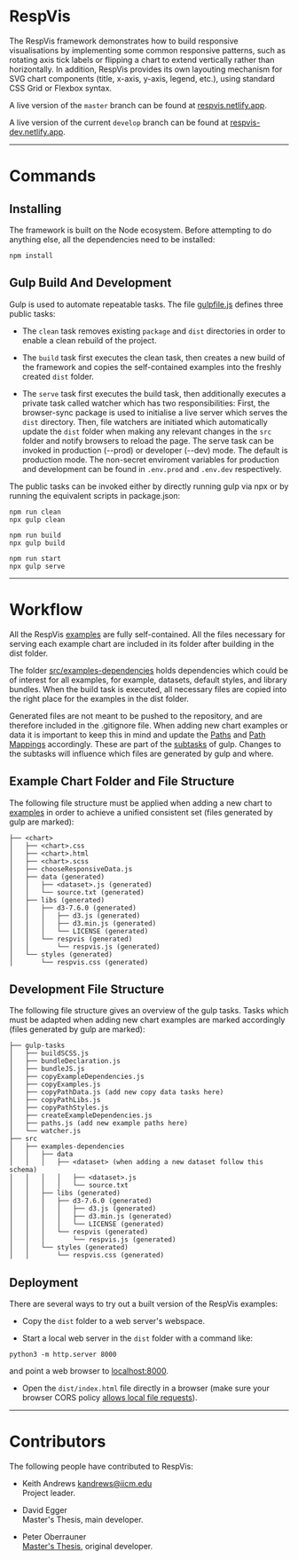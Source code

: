 # RespVis

The RespVis framework demonstrates how to build responsive
visualisations by implementing some common responsive patterns,
such as rotating axis tick labels or flipping a chart to extend
vertically rather than horizontally.
In addition, RespVis provides its own layouting mechanism for SVG
chart components (title, x-axis, y-axis, legend, etc.), using standard
CSS Grid or Flexbox syntax.

A live version of the `master` branch can be found at
[respvis.netlify.app](https://respvis.netlify.app/).

A live version of the current `develop` branch can be found at
[respvis-dev.netlify.app](https://respvis-dev.netlify.app/).


***

# Commands

## Installing

The framework is built on the Node ecosystem. Before attempting to do
anything else, all the dependencies need to be installed:

```
npm install
```

## Gulp Build And Development

Gulp is used to automate repeatable tasks. The file [gulpfile.js](gulpfile.js)
defines three public tasks:

- The `clean` task removes existing `package` and `dist` directories in
  order to enable a clean rebuild of the project.

- The `build` task first executes the clean task, then creates a new
  build of the framework and copies the self-contained examples into
  the freshly created `dist` folder.

- The `serve` task first executes the build task, then additionally
  executes a private task called watcher which has two
  responsibilities: First, the browser-sync package is used to
  initialise a live server which serves the `dist` directory. Then,
  file watchers are initiated which automatically update the `dist`
  folder when making any relevant changes in the `src` folder and
  notify browsers to reload the page. The serve task can be invoked 
  in production (--prod) or developer (--dev) mode. The default is
  production mode. The non-secret enviroment variables for production and
  development can be found in `.env.prod` and `.env.dev` respectively.

The public tasks can be invoked either by directly running gulp via npx or
by running the equivalent scripts in package.json:

```
npm run clean
npx gulp clean

npm run build
npx gulp build

npm run start
npx gulp serve
```


***

# Workflow

All the RespVis [examples](src/examples) are fully self-contained.
All the files necessary for serving each example chart are included
in its folder after building in the dist folder.

The folder [src/examples-dependencies](src/examples-dependencies)
holds dependencies which could be of interest for all examples, for
example, datasets, default styles, and library bundles. When the
build task is executed, all necessary files are copied into the right
place for the examples in the dist folder.

Generated files are not meant to be pushed to the repository, and
are therefore included in the .gitignore file. When adding new chart
examples or data it is important to keep this in mind and update the
[Paths](gulp-tasks/paths.js) and [Path
Mappings](gulp-tasks/copyPathData.js) accordingly. These are part of
the [subtasks](gulp-tasks) of gulp. Changes to the subtasks will
influence which files are generated by gulp and where.




## Example Chart Folder and File Structure

The following file structure must be applied when adding a new chart
to [examples](src/examples) in order to achieve a unified consistent
set (files generated by gulp are marked):

```
├── <chart>
│   ├── <chart>.css
│   ├── <chart>.html
│   ├── <chart>.scss
│   ├── chooseResponsiveData.js
│   ├── data (generated)
│   │   ├── <dataset>.js (generated)
│   │   └── source.txt (generated)
│   ├── libs (generated)
│   │   ├── d3-7.6.0 (generated)
│   │   │   ├── d3.js (generated)
│   │   │   ├── d3.min.js (generated)
│   │   │   └── LICENSE (generated)
│   │   └── respvis (generated)
│   │       └── respvis.js (generated)
│   └── styles (generated)
│       └── respvis.css (generated)
```



## Development File Structure

The following file structure gives an overview of the gulp
tasks. Tasks which must be adapted when adding new chart examples are
marked accordingly (files generated by gulp are marked):

```
├── gulp-tasks
│   ├── buildSCSS.js
│   ├── bundleDeclaration.js
│   ├── bundleJS.js
│   ├── copyExampleDependencies.js
│   ├── copyExamples.js
│   ├── copyPathData.js (add new copy data tasks here)
│   ├── copyPathLibs.js
│   ├── copyPathStyles.js
│   ├── createExampleDependencies.js
│   ├── paths.js (add new example paths here)
│   └── watcher.js
├── src
│   ├── examples-dependencies
│   │   ├── data
│   │   │   ├── <dataset> (when adding a new dataset follow this schema)
│   │   │   │   ├── <dataset>.js
│   │   │   │   └── source.txt
│   │   ├── libs (generated)
│   │   │   ├── d3-7.6.0 (generated)
│   │   │   │   ├── d3.js (generated)
│   │   │   │   ├── d3.min.js (generated)
│   │   │   │   └── LICENSE (generated)
│   │   │   └── respvis (generated)
│   │   │       └── respvis.js (generated)
│   │   └── styles (generated)
│   │       └── respvis.css (generated)
```



## Deployment

There are several ways to try out a built version of
the RespVis examples:

- Copy the `dist` folder to a web server's webspace.

- Start a local web server in the `dist` folder with a command like:
```
python3 -m http.server 8000
```
and point a web browser to [localhost:8000](http://localhost:8000/).

- Open the `dist/index.html` file directly in a browser (make
  sure your browser CORS policy [allows local file
requests](https://dev.to/dengel29/loading-local-files-in-firefox-and-chrome-m9f)).



***

# Contributors

The following people have contributed to RespVis:

- Keith Andrews
  [kandrews@iicm.edu](mailto:kandrews@iicm.edu?subject=RespVis)  
  Project leader.

- David Egger  
  Master's Thesis, main developer.

- Peter Oberrauner  
  [Master's Thesis](https://ftp.isds.tugraz.at/pub/theses/poberrauner-2022-msc.pdf),
  original developer.

